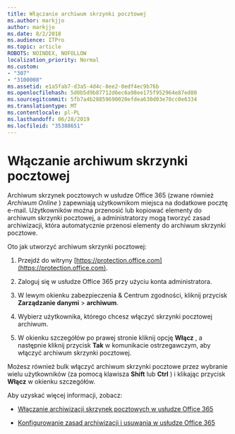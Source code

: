 ```yaml
---
title: Włączanie archiwum skrzynki pocztowej
ms.author: markjjo
author: markjjo
ms.date: 8/2/2018
ms.audience: ITPro
ms.topic: article
ROBOTS: NOINDEX, NOFOLLOW
localization_priority: Normal
ms.custom:
- "307"
- "3100008"
ms.assetid: e1a5fab7-d3a5-4d4c-8ee2-0edf4ec9b76b
ms.openlocfilehash: 5d0b5d9b87712d6ec6a98ee175f952964e87ed80
ms.sourcegitcommit: 5fb7a4b28859690020efdea630d03e70cc0e6334
ms.translationtype: MT
ms.contentlocale: pl-PL
ms.lasthandoff: 06/28/2019
ms.locfileid: "35388651"
---
```

# <a name="enable-an-archive-mailbox"></a>Włączanie archiwum skrzynki pocztowej

Archiwum skrzynek pocztowych w usłudze Office 365 (zwane również *Archiwum Online* ) zapewniają użytkownikom miejsca na dodatkowe pocztę e-mail. Użytkowników można przenosić lub kopiować elementy do archiwum skrzynki pocztowej, a administratorzy mogą tworzyć zasad archiwizacji, która automatycznie przenosi elementy do archiwum skrzynki pocztowe.
  
Oto jak utworzyć archiwum skrzynki pocztowej:
  
1. Przejdź do witryny [https://protection.office.com](https://protection.office.com).

2. Zaloguj się w usłudze Office 365 przy użyciu konta administratora.

3. W lewym okienku zabezpieczenia &amp; Centrum zgodności, kliknij przycisk **Zarządzanie danymi** \> **archiwum**.

4. Wybierz użytkownika, którego chcesz włączyć skrzynki pocztowej archiwum.

5. W okienku szczegółów po prawej stronie kliknij opcję **Włącz** , a następnie kliknij przycisk **Tak** w komunikacie ostrzegawczym, aby włączyć archiwum skrzynki pocztowej.

Możesz również bulk włączyć archiwum skrzynki pocztowe przez wybranie wielu użytkowników (za pomocą klawisza **Shift** lub **Ctrl** ) i klikając przycisk **Włącz** w okienku szczegółów.
  
Aby uzyskać więcej informacji, zobacz:
  
- [Włączanie archiwizacji skrzynek pocztowych w usłudze Office 365](https://support.office.com/article/enable-archive-mailboxes-in-the-office-365-security-compliance-center-268a109e-7843-405b-bb3d-b9393b2342ce)

- [Konfigurowanie zasad archiwizacji i usuwania w usłudze Office 365](https://support.office.com/article/Set-up-an-archive-and-deletion-policy-for-mailboxes-in-your-Office-365-organization-ec3587e4-7b4a-40fb-8fb8-8aa05aeae2ce)
